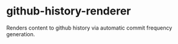 # github-history-renderer
Renders content to github history via automatic commit frequency generation.
